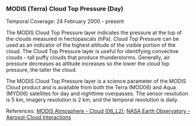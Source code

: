 ### MODIS (Terra) Cloud Top Pressure (Day)
Temporal Coverage: 24 February 2000 - present

The MODIS Cloud Top Pressure layer indicates the pressure at the top of the clouds measured in hectopascals (hPa). Cloud Top Pressure can be used as an indicator of the highest altitude of the visible portion of the cloud. The Cloud Top Pressure layer is useful for identifying convective clouds - tall puffy clouds that produce thunderstorms. Generally, air pressure decreases as altitude increases so the lower the cloud top pressure, the taller the cloud.

The MODIS Cloud Top Pressure layer is a science parameter of the MODIS Cloud product and is available from both the Terra (MOD06) and Aqua (MYD06) satellites for day and nighttime overpasses. The sensor resolution is 5 km, imagery resolution is 2 km, and the temporal resolution is daily.

References: [MODIS Atmosphere - Cloud (06_L2)](https://modis-atmos.gsfc.nasa.gov/products/cloud); [NASA Earth Observatory - Aerosol-Cloud Interactions](http://earthobservatory.nasa.gov/IOTD/view.php?id=5724)
